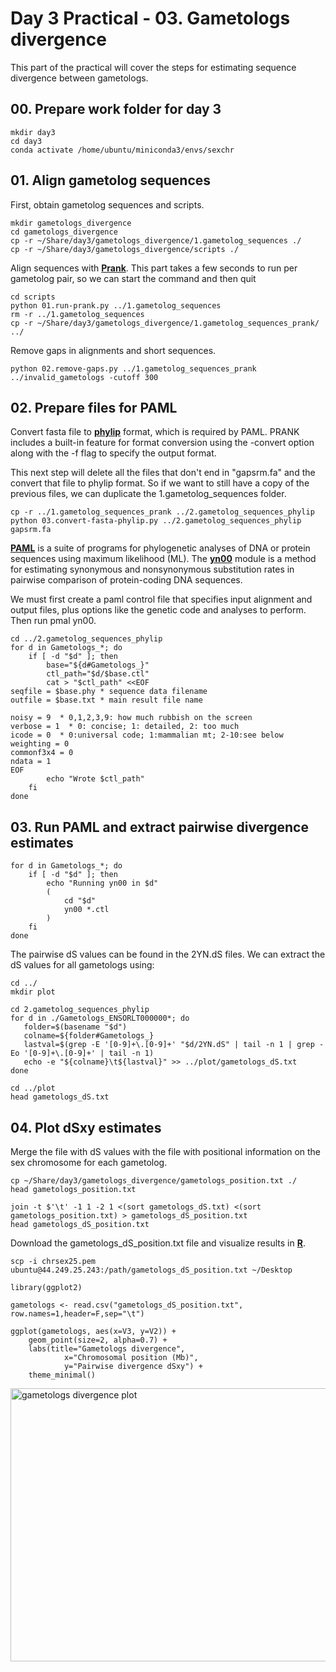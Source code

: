 # Day 3 Practical - 03. Gametologs divergence

This part of the practical will cover the steps for estimating sequence divergence between gametologs.

## 00. Prepare work folder for day 3

```
mkdir day3
cd day3
conda activate /home/ubuntu/miniconda3/envs/sexchr
```

## 01. Align gametolog sequences

First, obtain gametolog sequences and scripts.

```
mkdir gametologs_divergence
cd gametologs_divergence
cp -r ~/Share/day3/gametologs_divergence/1.gametolog_sequences ./
cp -r ~/Share/day3/gametologs_divergence/scripts ./
```

Align sequences with **[Prank](http://wasabiapp.org/software/prank/)**. This part takes a few seconds to run per gametolog pair, so we can start the command and then quit

```
cd scripts
python 01.run-prank.py ../1.gametolog_sequences
rm -r ../1.gametolog_sequences
cp -r ~/Share/day3/gametologs_divergence/1.gametolog_sequences_prank/ ../
```

Remove gaps in alignments and short sequences.

```
python 02.remove-gaps.py ../1.gametolog_sequences_prank ../invalid_gametologs -cutoff 300
```

## 02. Prepare files for PAML

Convert fasta file to **[phylip](https://www.phylo.org/index.php/help/phylip)** format, which is required by PAML. PRANK includes a built-in feature for format conversion using the -convert option along with the -f flag to specify the output format.

This next step will delete all the files that don't end in "gapsrm.fa" and the convert that file to phylip format. So if we want to still have a copy of the previous files, we can duplicate the 1.gametolog_sequences folder.

```
cp -r ../1.gametolog_sequences_prank ../2.gametolog_sequences_phylip
python 03.convert-fasta-phylip.py ../2.gametolog_sequences_phylip gapsrm.fa
```

**[PAML](https://snoweye.github.io/phyclust/document/pamlDOC.pdf)** is a suite of programs for phylogenetic analyses of DNA or protein sequences using maximum likelihood (ML). The **[yn00]()** module is a method for estimating synonymous and nonsynonymous substitution rates in pairwise comparison of protein-coding DNA sequences. 

We must first create a paml control file that specifies input alignment and output files, plus options like the genetic code and analyses to perform. Then run pmal yn00.

```
cd ../2.gametolog_sequences_phylip
for d in Gametologs_*; do
    if [ -d "$d" ]; then
        base="${d#Gametologs_}"
        ctl_path="$d/$base.ctl"
        cat > "$ctl_path" <<EOF
seqfile = $base.phy * sequence data filename
outfile = $base.txt * main result file name

noisy = 9  * 0,1,2,3,9: how much rubbish on the screen
verbose = 1  * 0: concise; 1: detailed, 2: too much
icode = 0  * 0:universal code; 1:mammalian mt; 2-10:see below
weighting = 0
commonf3x4 = 0
ndata = 1
EOF
        echo "Wrote $ctl_path"
    fi
done
```

## 03. Run PAML and extract pairwise divergence estimates

```
for d in Gametologs_*; do
    if [ -d "$d" ]; then
        echo "Running yn00 in $d"
        (
            cd "$d"
            yn00 *.ctl
        )
    fi
done
```

The pairwise dS values can be found in the 2YN.dS files. We can extract the dS values for all gametologs using:

```
cd ../
mkdir plot

cd 2.gametolog_sequences_phylip
for d in ./Gametologs_ENSORLT000000*; do
   folder=$(basename "$d")
   colname=${folder#Gametologs_}
   lastval=$(grep -E '[0-9]+\.[0-9]+' "$d/2YN.dS" | tail -n 1 | grep -Eo '[0-9]+\.[0-9]+' | tail -n 1)
   echo -e "${colname}\t${lastval}" >> ../plot/gametologs_dS.txt
done

cd ../plot
head gametologs_dS.txt
```

## 04. Plot dSxy estimates

Merge the file with dS values with the file with positional information on the sex chromosome for each gametolog.

```
cp ~/Share/day3/gametologs_divergence/gametologs_position.txt ./
head gametologs_position.txt

join -t $'\t' -1 1 -2 1 <(sort gametologs_dS.txt) <(sort gametologs_position.txt) > gametologs_dS_position.txt
head gametologs_dS_position.txt
```

Download the gametologs_dS_position.txt file and visualize results in **[R](https://www.r-project.org/)**.

```
scp -i chrsex25.pem ubuntu@44.249.25.243:/path/gametologs_dS_position.txt ~/Desktop
```

```
library(ggplot2)

gametologs <- read.csv("gametologs_dS_position.txt", row.names=1,header=F,sep="\t")

ggplot(gametologs, aes(x=V3, y=V2)) + 
	geom_point(size=2, alpha=0.7) +
	labs(title="Gametologs divergence",
			x="Chromosomal position (Mb)",
			y="Pairwise divergence dSxy") +
	theme_minimal()
```

<img width="801" height="437" alt="gametologs divergence plot" src="https://github.com/user-attachments/assets/0ab6471f-418d-44ae-a060-199e4f6c44c0" />
